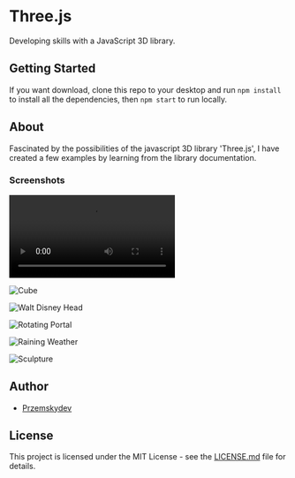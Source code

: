 # Three.js 

Developing skills with a JavaScript 3D library.

## Getting Started

If you want download, clone this repo to your desktop and run `npm install` to install all the dependencies, then `npm start` to run locally.

## About

Fascinated by the possibilities of the javascript 3D library 'Three.js', I have created a few examples by learning from the library documentation.

### Screenshots

![Hello World Page](https://i.imgur.com/jsgPUim.mp4)

![Cube](https://i.imgur.com/yiHOArp.gif)

![Walt Disney Head](https://giphy.com/embed/dUMpI9ooxjfGH69lXy)

![Rotating Portal](https://imgur.com/cDF5ivG)

![Raining Weather](https://imgur.com/BaRkwxI)

![Sculpture](https://i.imgur.com/KZ1wVnF.png)


## Author

* [Przemskydev](https://github.com/Przemskydev)

## License

This project is licensed under the MIT License - see the [LICENSE.md](LICENSE.md) file for details.
